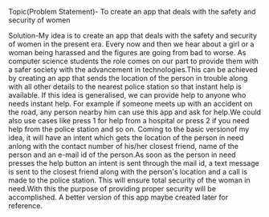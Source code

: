 Topic(Problem Statement)- To create an app that deals with the safety and security of women

Solution-My idea is to create an app that deals with the safety and security of women in the present era. Every now and then we hear about a girl or a woman being harassed and the figures are going from bad to worse. As computer science students the role comes on our part to provide them with a safer society with the advancement in technologies.This can be achieved by creating an app that sends the location of the person in trouble along with all other details to the nearest police station so that instant help is available. If this idea is generalised, we can provide help to anyone who needs instant help. For example if someone meets up with an accident on the road, any person nearby him can use this app and ask for help.We could also use cases like press 1 for help from a hospital or press 2 if you need help from the police station and so on. Coming to the basic versionof my idea, it will have an intent which gets the location of the person in need anlong with the contact number of his/her closest friend, name of the person and an e-mail id of the person.As soon as the person in need presses the help button an intent is sent through the mail id, a text message is sent to the closest friend along with the person's location and a call is made to the police station. This will ensure total security of the woman in need.With this the purpose of providing proper security will be accomplished. A better version of this app maybe created later for reference.
